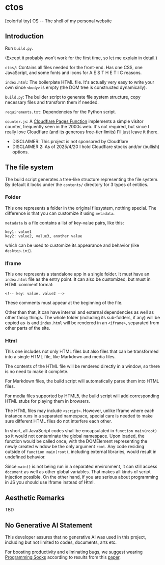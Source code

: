 # ctos
[colorful toy] OS -- The shell of my personal website

## Introduction

Run `build.py`. 

(Except it probably won't work for the first time, so let me explain in detail.)

`ctos/`: Contains all files needed for the front-end. Has one CSS, one JavaScript, and some fonts and icons for A E S T H E T I C reasons.

`index.html`: The boilerplate HTML file. It's actually very easy to write your own since `<body>` is empty (the DOM tree is constructed dynamically).

`build.py`: The builder script to generate file system structure, copy necessary files and transform them if needed.

`requirements.txt`: Dependencies for the Python script. 

`counter.js`: A [Cloudflare Pages Function](https://developers.cloudflare.com/pages/functions/) implements a simple visitor counter, frequently seen in the 2000s web. It's not required, but since I really love Cloudflare (and its generous free-tier limits) I'll just leave it there.
 
 * DISCLAIMER: This project is not sponsored by Cloudflare
 * DISCLAIMER 2: As of 2025/4/20 I hold Cloudflare stocks and/or (bullish) options.

## The file system

The build script generates a tree-like structure representing the file system. By default it looks under the `contents/` directory for 3 types of entities.

### Folder

This one represents a folder in the original filesystem, nothing special. The difference is that you can customize it using `metadata`.

`metadata` is a file contains a list of key-value pairs, like this:

```
key1: value1
key2: value2, value3, another value
```

which can be used to customize its appearance and behavior (like `desktop.ini`).

### Iframe

This one represents a standalone app in a single folder. It must have an `index.html` file as the entry point. It can also be customized, but must in HTML comment format:

```
<!-- key: value, value2 -->
```

These comments must appear at the beginning of the file.

Other than that, it can have internal and external dependencies as well as other fancy things. The whole folder (including its sub-folders, if any) will be copied as-is and `index.html` will be rendered in an `<iframe>`, separated from other parts of the site.

### Html

This one includes not only HTML files but also files that can be transformed into a single HTML file, like Markdown and media files.

The contents of the HTML file will be rendered directly in a window, so there is no need to make it complete. 

For Markdown files, the build script will automatically parse them into HTML files.

For media files supported by HTML5, the build script will add corresponding HTML stubs for playing them in browsers.

The HTML files may include `<script>`. However, unlike Iframe where each instance runs in a separated namespace, special care is needed to make sure different HTML files do not interfere each other. 

In short, all JavaScript codes shall be encapsulated in `function main(root)` so it would not contaminate the global namespace. Upon loaded, the function would be called once, with the DOMElement representing the newly created window be the only argument `root`. Any code residing outside of `function main(root)`, including external libraries, would result in undefined behavior.

Since `main()` is not being run in a separated environment, it can still access `document` as well as other global variables. That makes all kinds of script injection possible. On the other hand, if you are serious about programming in JS you should use Iframe instead of Html.

## Aesthetic Remarks

TBD

## No Generative AI Statement

This developer assures that no generative AI was used in this project, including but not limited to codes, documents, arts etc. 

For boosting productivity and eliminating bugs, we suggest wearing [Programming Socks](https://www.amazon.com/s?k=programming+socks) according to results from this [paper](https://www.sigbovik.org/2024/proceedings.pdf).
